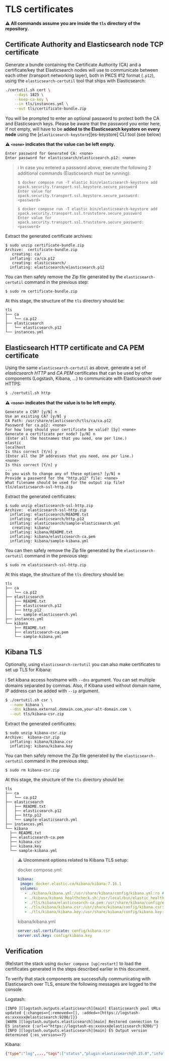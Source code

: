 # TLS certificates

**:warning: All commands assume you are inside the `tls` directory of the repository.**

## Certificate Authority and Elasticsearch node TCP certificate

Generate a bundle containing the Certificate Authority (CA) and a certificate/key that Elasticsearch nodes will use to
communicate between each other (transport networking layer), both in PKCS #12 format (`.p12`), using the
`elasticsearch-certutil` tool that ships with Elasticsearch:

```bash
./certutil.sh cert \
    --days 1825 \
    --keep-ca-key \
    --in tls/instances.yml \
    --out tls/certificate-bundle.zip
```

You will be prompted to enter an optional password to protect both the CA and Elasticsearch keys. Please be aware that
the password you enter here, if not empty, will have to be **added to the Elasticsearch keystore on every node** using
the [`elasticsearch-keystore`][es-keystore] CLI tool (see below)

**:warning: `<none>` indicates that the value can be left empty.**

```none
Enter password for Generated CA: <none>
Enter password for elasticsearch/elasticsearch.p12: <none>
```

> :information_source: In case you entered a password above, execute the following 2 additional commands (Elasticsearch
> *must* be running):
>
> ```console
> $ docker compose run -T elastic bin/elasticsearch-keystore add xpack.security.transport.ssl.keystore.secure_password
> Enter value for xpack.security.transport.ssl.keystore.secure_password: <password>
> ```
>
> ```console
> $ docker compose run -T elastic bin/elasticsearch-keystore add xpack.security.transport.ssl.truststore.secure_password
> Enter value for xpack.security.transport.ssl.truststore.secure_password: <password>
> ```

Extract the generated certificate archives:

```console
$ sudo unzip certificate-bundle.zip
Archive:  certificate-bundle.zip
   creating: ca/
  inflating: ca/ca.p12
   creating: elasticsearch/
  inflating: elasticsearch/elasticsearch.p12
```

You can then safely remove the Zip file generated by the `elasticsearch-certutil` command in the previous step:

```console
$ sudo rm certificate-bundle.zip
```

At this stage, the structure of the `tls` directory should be:

```tree
tls
├── ca
│   └── ca.p12
├── elasticsearch
│   └── elasticsearch.p12
└── instances.yml
```

## Elasticsearch HTTP certificate and CA PEM certificate

Using the same `elasticsearch-certutil` as above, generate a set of *elasticsearch HTTP* and *CA PEM* certificates that can be used by other
components (Logstash, Kibana, ...) to communicate with Elasticsearch over HTTPS:

```bash
$ ./certutil.sh http
```

**:warning: `<none>` indicates that the value is to be left empty.**

```none
Generate a CSR? [y/N] n
Use an existing CA? [y/N] y
CA Path: /usr/share/elasticsearch/tls/ca/ca.p12
Password for ca.p12: <none>
For how long should your certificate be valid? [5y] <none>
Generate a certificate per node? [y/N] n
(Enter all the hostnames that you need, one per line.)
elastic
localhost
Is this correct [Y/n] y
(Enter all the IP addresses that you need, one per line.)
<none>
Is this correct [Y/n] y
...
Do you wish to change any of these options? [y/N] n
Provide a password for the "http.p12" file: <none>
What filename should be used for the output zip file? tls/elasticsearch-ssl-http.zip
```

Extract the generated certificates:

```console
$ sudo unzip elasticsearch-ssl-http.zip
Archive:  elasticsearch-ssl-http.zip
  inflating: elasticsearch/README.txt
  inflating: elasticsearch/http.p12
  inflating: elasticsearch/sample-elasticsearch.yml
   creating: kibana/
  inflating: kibana/README.txt
  inflating: kibana/elasticsearch-ca.pem
  inflating: kibana/sample-kibana.yml
```

You can then safely remove the Zip file generated by the `elasticsearch-certutil` command in the previous step:

```console
$ sudo rm elasticsearch-ssl-http.zip
```

At this stage, the structure of the `tls` directory should be:

```tree
tls
├── ca
│   └── ca.p12
├── elasticsearch
│   ├── README.txt
│   ├── elasticsearch.p12
│   ├── http.p12
│   └── sample-elasticsearch.yml
├── instances.yml
└── kibana
    ├── README.txt
    ├── elasticsearch-ca.pem
    └── sample-kibana.yml
```

## Kibana TLS

Optionally, using `elasticsearch-certutil` you can also make certificates to set up TLS for Kibana:

:information_source: Set kibana access hostname with `--dns` argument. You can set multiple domains separated by commas. Also, if Kibana used without domain name, IP address can be added with `--ip` argument.

```bash
$ ./certutil.sh csr \
  --name kibana \
  --dns kibana.external.domain.com,your-alt-domain.com \
  --out tls/kibana-csr.zip
```

Extract the generated certificates:

```console
$ sudo unzip kibana-csr.zip
Archive:  kibana-csr.zip
  inflating: kibana/kibana.csr       
  inflating: kibana/kibana.key
```

You can then safely remove the Zip file generated by the `elasticsearch-certutil` command in the previous step:

```console
$ sudo rm kibana-csr.zip
```

At this stage, the structure of the `tls` directory should be:

```tree
tls
├── ca
│   └── ca.p12
├── elasticsearch
│   ├── README.txt
│   ├── elasticsearch.p12
│   ├── http.p12
│   └── sample-elasticsearch.yml
├── instances.yml
└── kibana
  ├── README.txt
  ├── elasticsearch-ca.pem
  ├── kibana.csr
  ├── kibana.key
  └── sample-kibana.yml
```

>**:warning: Uncomment options related to Kibana TLS setup:**
>
>docker compose.yml:
>
>```yaml
>kibana:
>  image: docker.elastic.co/kibana/kibana:7.16.1
>  volumes:
>    - ./kibana/kibana.yml:/usr/share/kibana/config/kibana.yml:ro #Kibana config
>    - ./kibana/kibana_healthcheck.sh:/usr/local/bin/elastic_healthcheck:ro #Kibana healthcheck script
>    - ./tls/kibana/elasticsearch-ca.pem:/usr/share/kibana/config/elasticsearch-ca.pem:ro #Elastic CA
>    - ./tls/kibana/kibana.csr:/usr/share/kibana/config/kibana.csr:ro # Kibana CRT
>    - ./tls/kibana/kibana.key:/usr/share/kibana/config/kibana.key:ro # Kibana CRT Key
>```
>
>kibana/kibana.yml
>```yaml
>server.ssl.certificate: config/kibana.csr
>server.ssl.key: config/kibana.key
>```
>


## Verification

(Re)start the stack using `docker compose [up|restart]` to load the certificates generated in the steps described
earlier in this document.

To verify that stack components are successfully communicating with Elasticsearch over TLS, ensure the following
messages are logged to the console.

Logstash:

```log
[INFO ][logstash.outputs.elasticsearch][main] Elasticsearch pool URLs updated {:changes=>{:removed=>[], :added=>[https://logstash-es:xxxxxx@elasticsearch:9200/]}}
[WARN ][logstash.outputs.elasticsearch][main] Restored connection to ES instance {:url=>"https://logstash-es:xxxxxx@elasticsearch:9200/"}
[INFO ][logstash.outputs.elasticsearch][main] ES Output version determined {:es_version=>7}
```

Kibana:

```json
{"type":"log",...,"tags":["status","plugin:elasticsearch@7.15.0","info"],...,"message":"Status changed from yellow to green - Ready","prevState":"yellow","prevMsg":"Waiting for Elasticsearch"}
```

